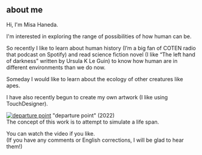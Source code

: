 ## about me

Hi, I'm Misa Haneda.

I'm interested in exploring the range of possibilities of how human can be.

So recently I like to learn about human history (I’m a big fan of COTEN radio that podcast on Spotify) and read science fiction novel (I like “The left hand of darkness” written by Ursula K Le Guin) to know how human are in different environments than we do now.

Someday I would like to learn about the ecology of other creatures like apes.

I have also recently begun to create my own artwork (I like using TouchDesigner).

[![departure point](https://i.vimeocdn.com/filter/overlay?src0=https%3A%2F%2Fi.vimeocdn.com%2Fvideo%2F1388422490-10859fb6ece378561e29e257fbaf4194baea9e99afc21496edd0bded3fd5f16f-d_1280x720&src1=https%3A%2F%2Ff.vimeocdn.com%2Fimages_v6%2Fshare%2Fplay_icon_overlay.png)](https://vimeo.com/685070269 "departure point - Click to Watch!")
"departure point" (2022)<br>
The concept of this work is to attempt to simulate a life span.

You can watch the video if you like.<br>
(If you have any comments or English corrections, I will be glad to hear them!)